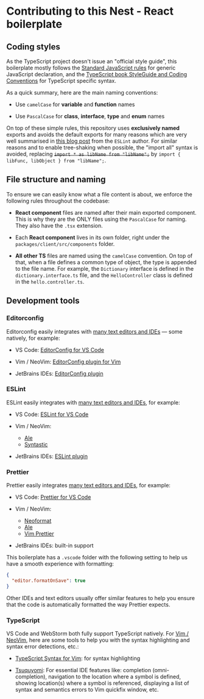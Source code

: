 # Contributing to this Nest - React boilerplate

## Coding styles

As the TypeScript project doesn't issue an "official style guide", this boilerplate mostly follows the [Standard JavaScript rules](https://standardjs.com/rules.html) for generic JavaScript declaration, and the [TypeScript book StyleGuide and Coding Conventions](https://basarat.gitbook.io/typescript/styleguide) for TypeScript specific syntax.

As a quick summary, here are the main naming conventions:

- Use `camelCase` for **variable** and **function** names

- Use `PascalCase` for **class**, **interface**, **type** and **enum** names

On top of these simple rules, this repository uses **exclusively named** exports and avoids the default exports for many reasons which are very well summarised in [this blog post](https://humanwhocodes.com/blog/2019/01/stop-using-default-exports-javascript-module/) from the `ESLint` author. For similar reasons and to enable tree-shaking when possible, the "import all" syntax is avoided, replacing ~~`import * as libName from "libName";`~~ by `import { libFunc, libObject } from "libName";`.

## File structure and naming

To ensure we can easily know what a file content is about, we enforce the following rules throughout the codebase:

- **React component** files are named after their main exported component. This is why they are the ONLY files using the `PascalCase` for naming. They also have the `.tsx` extension.

- Each **React component** lives in its own folder, right under the `packages/client/src/components` folder.

- **All other TS** files are named using the `camelCase` convention. On top of that, when a file defines a common type of object, the type is appended to the file name. For example, the `Dictionary` interface is defined in the `dictionary.interface.ts` file, and the `HelloController` class is defined in the `hello.controller.ts`.

## Development tools

### Editorconfig

Editorconfig easily integrates with [many text editors and IDEs](https://editorconfig.org/#download) — some natively, for example:

- VS Code: [EditorConfig for VS Code](https://marketplace.visualstudio.com/items?itemName=EditorConfig.EditorConfig)

- Vim / NeoVim: [EditorConfig plugin for Vim](https://github.com/editorconfig/editorconfig-vim)

- JetBrains IDEs: [EditorConfig plugin](https://plugins.jetbrains.com/plugin/7294-editorconfig)

### ESLint

ESLint easily integrates with [many text editors and IDEs](https://eslint.org/docs/user-guide/integrations), for example:

- VS Code: [ESLint for VS Code](https://marketplace.visualstudio.com/items?itemName=dbaeumer.vscode-eslint)

- Vim / NeoVim:

  - [Ale](https://github.com/dense-analysis/ale)
  - [Syntastic](https://github.com/vim-syntastic/syntastic/tree/master/syntax_checkers/javascript)

- JetBrains IDEs: [ESLint plugin](https://plugins.jetbrains.com/plugin/7494-eslint)

### Prettier

Prettier easily integrates [many text editors and IDEs](https://prettier.io/), for example:

- VS Code: [Prettier for VS Code](https://marketplace.visualstudio.com/items?itemName=esbenp.prettier-vscode)

- Vim / NeoVim:

  - [Neoformat](https://github.com/sbdchd/neoformat)
  - [Ale](https://github.com/w0rp/ale)
  - [Vim Prettier](https://github.com/prettier/vim-prettier)

- JetBrains IDEs: built-in support

This boilerplate has a `.vscode` folder with the following setting to help us have a smooth experience with formatting:

```json
{
  "editor.formatOnSave": true
}
```

Other IDEs and text editors usually offer similar features to help you ensure that the code is automatically formatted the way Prettier expects.

### TypeScript

VS Code and WebStorm both fully support TypeScript natively. For [Vim / NeoVim](https://github.com/Microsoft/TypeScript/wiki/TypeScript-Editor-Support#vim), here are some tools to help you with the syntax highlighting and syntax error detections, etc.:

- [TypeScript Syntax for Vim](https://github.com/leafgarland/typescript-vim): for syntax highlighting

- [Tsuquyomi](https://github.com/Quramy/tsuquyomi): For essential IDE features like: completion (omni-completion), navigation to the location where a symbol is defined, showing location(s) where a symbol is referenced, displaying a list of syntax and semantics errors to Vim quickfix window, etc.
